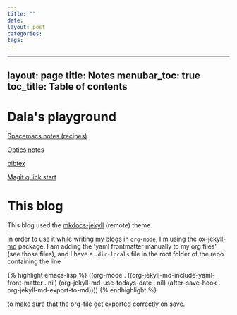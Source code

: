 ```yaml
---
title: ""
date: 
layout: post
categories: 
tags: 
---
```


---
layout: page
title: Notes
menubar_toc: true
toc_title: Table of contents
---


# Dala's playground

[Spacemacs notes (recipes)](pages/spacemacs-notes.md)

[Optics notes](pages/optics-notes.md)

[bibtex](pages/bibtex.md)

[Magit quick start](pages/magit-quick-start.md)


# This blog

This blog used the [mkdocs-jekyll](https://github.com/vsoch/mkdocs-jekyll) (remote) theme.

In order to use it while writing my blogs in `org-mode`, I'm using the
[ox-jekyll-md](https://github.com/gonsie/ox-jekyll-md) package. I am adding the 'yaml frontmatter manually to my org
files' (see those files), and I have a `.dir-locals` file in the root folder of
the repo containing the line

{% highlight emacs-lisp %}
((org-mode . ((org-jekyll-md-include-yaml-front-matter . nil)
              (org-jekyll-md-use-todays-date . nil)
              (after-save-hook . org-jekyll-md-export-to-md))))
{% endhighlight %}

to make sure that the org-file get exported correctly on save.
